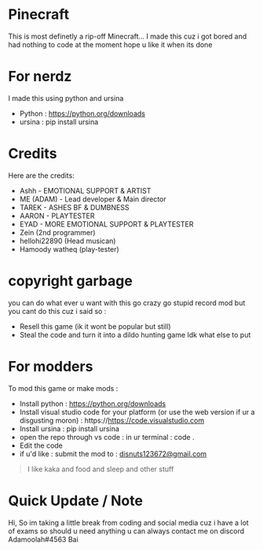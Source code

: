 # Pinecraft
This is most definetly a rip-off Minecraft...
I made this cuz i got bored and had nothing to code at the moment
hope u like it when its done


# For nerdz 
I made this using python and ursina
- Python : https://python.org/downloads
- ursina : pip install ursina

# Credits
Here are the credits:
- Ashh - EMOTIONAL SUPPORT & ARTIST
- ME (ADAM) - Lead developer & Main director
- TAREK - ASHES BF & DUMBNESS
- AARON - PLAYTESTER
- EYAD - MORE EMOTIONAL SUPPORT & PLAYTESTER
- Zein (2nd programmer)
- hellohi22890 (Head musican)
- Hamoody watheq (play-tester)

# copyright garbage
you can do what ever u want with this go crazy go stupid record mod but you cant do this cuz i said so :
 - Resell this game (ik it wont be popular but still)
 - Steal the code and turn it into a dildo hunting game
 Idk what else to put
 
 # For modders
 To mod this game or make mods :
 - Install python : https://python.org/downloads
 - Install visual studio code for your platform (or use the web version if ur a disgusting moron) : https://https://code.visualstudio.com
 - Install ursina : pip install ursina
 - open the repo through vs code : in ur terminal : code .
 - Edit the code 
 - if u'd like : submit the mod to : disnuts123672@gmail.com

> I like kaka and food and sleep and other stuff

# Quick Update / Note
Hi, So im taking a little break from coding and social media cuz i have a lot of exams so should u need anything u can always contact me on discord Adamoolah#4563 Bai
